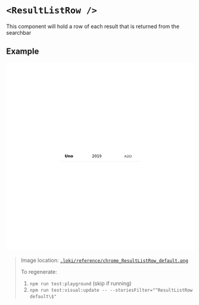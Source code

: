# `<ResultListRow />`

This component will hold a row of each result that is returned from the searchbar

## Example

![ResultListRow](../../../.loki/reference/chrome_ResultListRow_default.png)

> Image location: [`.loki/reference/chrome_ResultListRow_default.png`](../../../.loki/reference/chrome_ResultListRow_default.png)
>
> To regenerate:
>
> 1. `npm run test:playground` (skip if running)
> 1. `npm run test:visual:update -- --storiesFilter="^ResultListRow default\$"`
